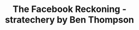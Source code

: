 ---
categories: all_articles
provider_display: "stratechery.com"
provider_name: "stratechery.com"
favicon_url: http://2yj23r14cytosbxol4cavq337g.wpengine.netdna-cdn.com/wp-content/themes/stratechery/images/IE/favicon.ico
title: "The Facebook Reckoning - stratechery by Ben Thompson"
published: 2015-03-26
source: http://stratechery.com/2015/facebook-reckoning/
thumbnail: http://stratechery.com/wp-content/uploads/2015/03/destinations-600x349.png
---